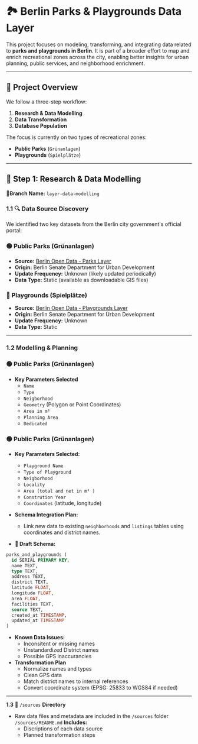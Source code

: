 # 🏞️ Berlin Parks & Playgrounds Data Layer
This project focuses on modeling, transforming, and integrating data related to **parks and playgrounds in Berlin**. It is part of a broader effort to map and enrich recreational zones across the city, enabling better insights for urban planning, public services, and neighborhood enrichment.

---

## 📌 Project Overview
We follow a three-step workflow:

1. **Research & Data Modelling**
2. **Data Transformation**
3. **Database Population**

The focus is currently on two types of recreational zones:

- **Public Parks** (`Grünanlagen`)
- **Playgrounds** (`Spielplätze`)

---

## 🧪 Step 1: Research & Data Modelling
**🔀Branch Name:** `layer-data-modelling`

### 1.1 🔍 Data Source Discovery
We identified two key datasets from the Berlin city government's official portal:

### 🟢 Public Parks (Grünanlagen)
- **Source:** [Berlin Open Data - Parks Layer](https://fbinter.stadt-berlin.de/fb/index.jsp?loginkey=alphaDataStart&alphaDataId=s_gruenanlagenbestand@senstadt)
- **Origin:** Berlin Senate Department for Urban Development
- **Update Frequency:** Unknown (likely updated periodically)
- **Data Type:** Static (available as downloadable GIS files)

### 🥅 Playgrounds (Spielplätze)
- **Source:** [Berlin Open Data - Playgrounds Layer](https://fbinter.stadt-berlin.de/fb/index.jsp?loginkey=alphaDataStart&alphaDataId=s_spielplatzbestand@senstadt)
- **Origin:** Berlin Senate Department for Urban Development
- **Update Frequency:** Unknown
- **Data Type:** Static

---

### 1.2 Modelling & Planning

### 🟢 Public Parks (Grünanlagen)

- **Key Parameters Selected**
  - `Name`
  - `Type`
  - `Neigborhood`
  - `Geometry` (Polygon or Point Coordinates)
  - `Area in m²`
  - `Planning Area`
  - `Dedicated`

### 🟢 Public Parks (Grünanlagen)

- **Key Parameters Selected:**
  - `Playground Name`
  - `Type of Playground`
  - `Neigborhood`
  - `Locality`
  - `Area (total and net in m² )`
  - `Constrution Year`
  - `Coordinates` (latitude, longitude)
  

- **Schema Integration Plan:**

    - Link new data to existing `neighborhoods` and `listings` tables using coordinates and district names.

- **📐 Draft Schema:**

```sql 
parks_and_playgrounds (
  id SERIAL PRIMARY KEY,
  name TEXT,
  type TEXT,
  address TEXT,
  district TEXT,
  latitude FLOAT,
  longitude FLOAT,
  area FLOAT,
  facilities TEXT,
  source TEXT,
  created_at TIMESTAMP,
  updated_at TIMESTAMP
)
```
- **Known Data Issues:**
    - Inconsitent or missing names
    - Unstandardized District names
    - Possible GPS inaccurancies
- **Transformation Plan**
    - Normalize names and types
    - Clean GPS data
    - Match district names to internal references
    - Convert coordinate system (EPSG: 25833 to WGS84 if needed)

---

**1.3** 📂 `/sources` **Directory**
  
  - Raw data files and metadata are included in the `/sources` folder
`/sources/README.md` **Includes:**
    - Discriptions of each data source
    - Planned transformation steps
    

